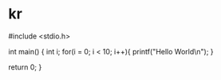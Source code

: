 kr
==
#include <stdio.h>

int main()
{
   int i;
for(i = 0; i < 10; i++){
 printf("Hello World\n");
} 


return 0;
}
